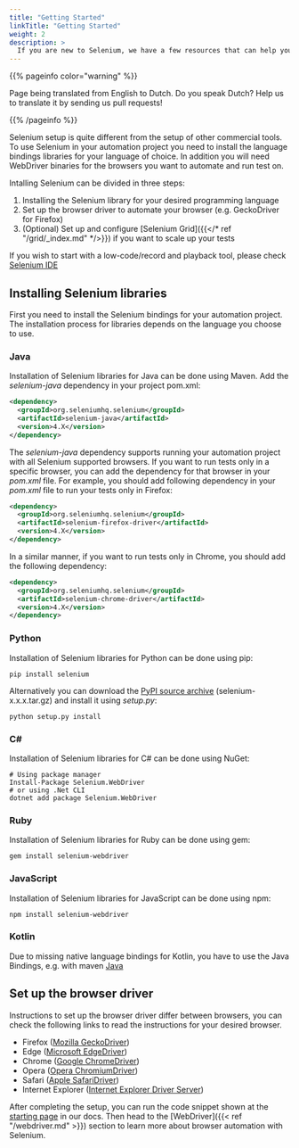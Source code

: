 ```yaml
---
title: "Getting Started"
linkTitle: "Getting Started"
weight: 2
description: >
  If you are new to Selenium, we have a few resources that can help you get up to speed right away.
---
```


{{% pageinfo color="warning" %}}
<p class="lead">
   <i class="fas fa-language display-4"></i> 
   Page being translated from 
   English to Dutch. Do you speak Dutch? Help us to translate
   it by sending us pull requests!
</p>
{{% /pageinfo %}}


Selenium setup is quite different from the setup of other commercial tools.
To use Selenium in your automation project you need to install the language
bindings libraries for your language of choice. In addition you will need
WebDriver binaries for the browsers you want to automate and run test on. 

Intalling Selenium can be divided in three steps:

1. Installing the Selenium library for your desired programming language
2. Set up the browser driver to automate your browser (e.g. GeckoDriver for Firefox)
3. (Optional) Set up and configure [Selenium Grid]({{</* ref "/grid/_index.md" */>}}) if you want to scale up your tests

If you wish to start with a low-code/record and playback tool, please check 
[Selenium IDE](https://selenium.dev/selenium-ide)


## Installing Selenium libraries

First you need to install the Selenium bindings for your automation project.
The installation process for libraries depends on the language you choose to use.

### Java
Installation of Selenium libraries for Java can be done using Maven.
Add the _selenium-java_ dependency in your project pom.xml:

```xml
<dependency>
  <groupId>org.seleniumhq.selenium</groupId>
  <artifactId>selenium-java</artifactId>
  <version>4.X</version>
</dependency>
```

The _selenium-java_ dependency supports running your automation
project with all Selenium supported browsers. If you want to run tests
only in a specific browser, you can add the dependency for that browser
in your _pom.xml_ file.
For example, you should add following dependency in your _pom.xml_
file to run your tests only in Firefox:

```xml
<dependency>
  <groupId>org.seleniumhq.selenium</groupId>
  <artifactId>selenium-firefox-driver</artifactId>
  <version>4.X</version>
</dependency>
```
   
In a similar manner, if you want to run tests only in Chrome,
you should add the following dependency:

```xml
<dependency>
  <groupId>org.seleniumhq.selenium</groupId>
  <artifactId>selenium-chrome-driver</artifactId>
  <version>4.X</version>
</dependency>
```

### Python
Installation of Selenium libraries for Python can be done using pip:

```shell
pip install selenium
```

Alternatively you can download the [PyPI source archive](https://pypi.org/project/selenium/#files)
(selenium-x.x.x.tar.gz) and install it using _setup.py_:

```shell
python setup.py install
```

### C#
Installation of Selenium libraries for C# can be done using NuGet:

```shell
# Using package manager
Install-Package Selenium.WebDriver
# or using .Net CLI
dotnet add package Selenium.WebDriver
```

### Ruby
Installation of Selenium libraries for Ruby can be done using gem:

```shell
gem install selenium-webdriver
```

### JavaScript
Installation of Selenium libraries for JavaScript can be done using npm:

```shell
npm install selenium-webdriver
```

### Kotlin
Due to missing native language bindings for Kotlin, you have to use the 
Java Bindings, e.g. with maven [Java](#java)


## Set up the browser driver

Instructions to set up the browser driver differ between browsers, you can check 
the following links to read the instructions for your desired browser.

- Firefox ([Mozilla GeckoDriver](https://github.com/mozilla/geckodriver/))
- Edge ([Microsoft EdgeDriver](https://developer.microsoft.com/en-us/microsoft-edge/tools/webdriver/))
- Chrome ([Google ChromeDriver](https://sites.google.com/a/chromium.org/chromedriver/))
- Opera ([Opera ChromiumDriver](https://github.com/operasoftware/operachromiumdriver))
- Safari ([Apple SafariDriver](https://developer.apple.com/documentation/webkit/about_webdriver_for_safari))
- Internet Explorer ([Internet Explorer Driver Server](https://github.com/SeleniumHQ/selenium/wiki/InternetExplorerDriver))

After completing the setup, you can run the code snippet shown at the 
[starting page](/nl/documentation) in our docs. Then head to the 
[WebDriver]({{< ref "/webdriver.md" >}}) section to learn more about
browser automation with Selenium.